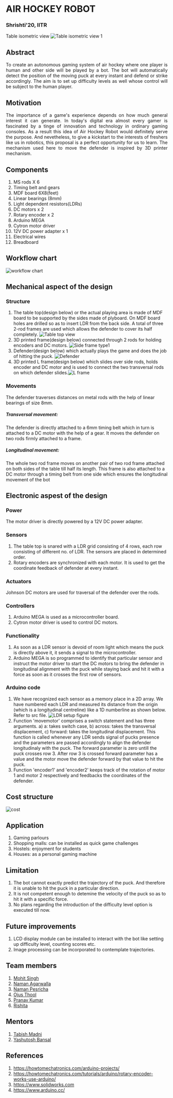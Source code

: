 # AIR HOCKEY ROBOT
### Shrishti'20, IITR
Table isometric view 
![Table isometric view 1](https://user-images.githubusercontent.com/68807083/88667192-a8c56200-d0fe-11ea-8249-519fb2419034.jpg)

## Abstract
<p align="justify">To create an autonomous gaming system of air hockey where one player is human and other side will be played by a bot. The bot will automatically detect the position of the moving puck at every instant and defend or strike accordingly. The aim is to set up difficulty levels as well whose control will be subject to the human player.</p>
 
## Motivation
<p align="justify">The importance of a game's experience depends on how much general interest it can generate. In today's digital era almost every gamer is fascinated by a tinge of innovation and technology in ordinary gaming consoles. As a result this idea of Air Hockey Robot would definitely serve the purpose. And nevetheless, to give a kickstart to the interests of freshers like us in robotics, this proposal is a perfect opportunity for us to learn.
The mechanism used here to move the defender is inspired by 3D printer mechanism.</p>

## Components
1. MS rods X 6
2. Timing belt and gears 
3. MDF board 6X8(feet)
4. Linear bearings (8mm)
5. Light dependent resistors(LDRs)
6. DC motors x 2
7. Rotary encoder x 2
8. Arduino MEGA 
9. Cytron motor driver 
10. 12V DC power adapter x 1  
11. Electrical wires
12. Breadboard
 
## Workflow chart
![workflow chart](https://user-images.githubusercontent.com/68807083/88667786-723c1700-d0ff-11ea-91a0-9e963118dab7.jpg)
 
## Mechanical aspect of the design

### Structure
1. The table top(design below) or the actual playing area is made of MDF board to be supported by the sides made of plyboard. On MDF board holes are drilled so as to insert LDR from the back side. A total of three 2-rod frames are used which allows the defender to cover its half completely.
![Table top view](https://user-images.githubusercontent.com/68807083/88698554-d375e180-d123-11ea-9b50-9f69cfdb6388.jpg)
2. 3D printed frame(design below) connected through 2 rods for holding encoders and DC motors.
![Side frame type1](https://user-images.githubusercontent.com/68807083/88667544-238e7d00-d0ff-11ea-845e-cb732a518fd7.jpg)
3. Defender(design below) which actually plays the game and does the job of hitting the puck.
![Defender](https://user-images.githubusercontent.com/68807083/88667478-0ce82600-d0ff-11ea-8cc2-49220d121cac.jpg)
4. 3D printed L frame(design below) which slides over side rods, holds encoder and DC motor and is used to connect the two transversal rods on which defender slides.![L frame](https://user-images.githubusercontent.com/68807083/88667526-1d989c00-d0ff-11ea-81d8-4d7cfd483a9a.jpg)

### Movements
The defender traverses distances on metal rods with the help of linear bearings of size 8mm.

##### Transversal movement:
The defender is directly attached to a 6mm timing belt which in turn is attached to a DC motor with the help of a gear. It moves the defender on two rods firmly attached to a frame.
##### Longitudinal movement:
The whole two rod frame moves on another pair of two rod frame attached on both sides of the table till half its length. This frame is also attached to a DC motor through a timing belt from one side which ensures the longitudinal movement of the bot

## Electronic aspest of the design

### Power
The motor driver is directly powered by a 12V DC power adapter.

### Sensors 
1. The table top is snared with a LDR grid consisting of 4 rows, each row consisting of different no. of LDR. The sensors are placed in determined order.
2. Rotary encoders are synchronized with each motor. It is used to get the coordinate feedback of defender at every instant.

### Actuators
Johnson DC motors are used for traversal of the defender over the rods.

### Controllers
1. Arduino MEGA is used as a microcontroller board.
2. Cytron motor driver is used to control DC motors.

### Functionality
1. As soon as a LDR sensor is devoid of room light which means the puck is directly above it, it sends a signal to the microcontroller.
2. Arduino MEGA is so programmed to identify that particular sensor and instruct the motor driver to start the DC motors to bring the defender in longitudinal alignment with the puck while staying back and hit it with a force as soon as it crosses the first row of sensors.

### Arduino code
1. We have recognized each sensor as a memory place in a 2D array. We have numbered each LDR and measured its distance from the origin (which is a longitudinal centreline) like a 1D numberline as shown below. Refer to src file.
![LDR setup figure](https://user-images.githubusercontent.com/68807083/88666808-318fce00-d0fe-11ea-8741-c41be6cc9d71.jpg)
2. Function 'movemotor' comprises a switch statement and has three arguments. a) a: takes switch case, b) across: takes the transversal displacement, c) forward: takes the longitudinal displacement. This function is called whenever any LDR sends signal of pucks presence and the parameters are passed accordingly to align the defender longitudinaly with the puck. The forward parameter is zero untill the puck crosses row 3. After row 3 is crossed forward parameter has a value and the motor move the defender forward by that value to hit the puck.
3. Function 'encoder1' and 'encoder2' keeps track of the rotation of motor 1 and motor 2 respectively and feedbacks the coordinates of the defender.      

## Cost structure
![cost](https://user-images.githubusercontent.com/68807083/88667966-a44d7900-d0ff-11ea-9c41-c59edc657d8f.jpg)
## Application 
1.  Gaming parlours
2.  Shopping malls: can be installed as quick game challenges 
3.  Hostels: enjoyment for students 
4.  Houses: as a personal gaming machine

## Limitation 
1.  The bot cannot exactly predict the trajectory of the puck. And therefore it is unable to hit the puck in a particular direction.
2.  It is not competent enough to detemine the velocity of the puck so as to hit it with a specific force.
3.  No plans regarding the introduction of the difficulty level option is executed till now.
 
## Future improvements 
1.  LCD display module can be installed to interact with the bot like setting up difficulty level, counting scores etc.
2.  Image processing can be incorporated to contemplate trajectories.
 
## Team members
1. [Mohit Singh](https://github.com/mohitschoudhary)
2. [Naman Agarwalla](https://github.com/naman99-agar)
3. [Naman Pesricha](https://github.com/pesricha)
4. [Ojus Thool](https://github.com/ojusthool)
5. [Pranav Kumar](https://github.com/Pranav123-alt)
6. [Rishita](https://github.com/Rishita-003)

## Mentors 
1. [Tabish Madni](https://github.com/Tmadni)
2. [Yashutosh Bansal](https://github.com/yashutoshbansal)

## References
1.  https://howtomechatronics.com/arduino-projects/
2.  https://howtomechatronics.com/tutorials/arduino/rotary-encoder-works-use-arduino/
3.  https://www.solidworks.com 
4.  https://www.arduino.cc/

